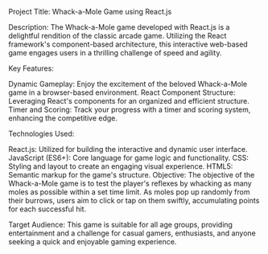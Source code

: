Project Title: Whack-a-Mole Game using React.js

Description:
The Whack-a-Mole game developed with React.js is a delightful rendition of the classic arcade game. Utilizing the React framework's component-based architecture, this interactive web-based game engages users in a thrilling challenge of speed and agility.

Key Features:

Dynamic Gameplay: Enjoy the excitement of the beloved Whack-a-Mole game in a browser-based environment.
React Component Structure: Leveraging React's components for an organized and efficient structure.
Timer and Scoring: Track your progress with a timer and scoring system, enhancing the competitive edge.

Technologies Used:

React.js: Utilized for building the interactive and dynamic user interface.
JavaScript (ES6+): Core language for game logic and functionality.
CSS: Styling and layout to create an engaging visual experience.
HTML5: Semantic markup for the game's structure.
Objective:
The objective of the Whack-a-Mole game is to test the player's reflexes by whacking as many moles as possible within a set time limit. As moles pop up randomly from their burrows, users aim to click or tap on them swiftly, accumulating points for each successful hit.

Target Audience:
This game is suitable for all age groups, providing entertainment and a challenge for casual gamers, enthusiasts, and anyone seeking a quick and enjoyable gaming experience.
